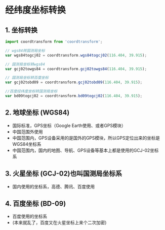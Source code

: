 # 经纬度坐标转换
## 1. 坐标转换
```javascript
import coordtransform from 'coordtransform';

// wgs84转国测局坐标
var wgs84togcj02 = coordtransform.wgs84togcj02(116.404, 39.915);

// 国测局坐标转wgs84
var gcj02towgs84 = coordtransform.gcj02towgs84(116.404, 39.915);

// 国测局坐标转百度坐标
var gcj02tobd09 = coordtransform.gcj02tobd09(116.404, 39.915);

//百度经纬度坐标转国测局坐标
var bd09togcj02 = coordtransform.bd09togcj02(116.404, 39.915);
```

## 2. 地球坐标 (WGS84)
- 国际标准，GPS坐标（Google Earth使用、或者GPS模块）
- 中国范围外使用
- 中国范围内，GPS设备采用的是国外的GPS模块，所以GPS定位出来的坐标是WGS84坐标系
- 中国范围内，国内的地图、导航、GPS设备等基本上都是使用的GCJ-02坐标系

## 3. 火星坐标 (GCJ-02)也叫国测局坐标系
- 国内使用的坐标系，高德、腾讯、百度使用

## 4. 百度坐标 (BD-09)
- 百度使用的坐标系
- (本来就乱了，百度又在火星坐标上来个二次加密)


